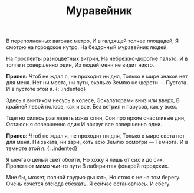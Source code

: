 ﻿---
layout: lyrics
title: Муравейник
excerpt: "В переполненных вагонах метро и в галдящей толчее площадей я смотрю на городское нутро, на бездонный муравейник людей..."
---

В переполненных вагонах метро,
И в галдящей толчее площадей,
Я смотрю на городское нутро,
На бездонный муравейник людей.

На проспекты разноцветных витрин,
На небрежно-дорогие пальто,
И в толпе я совершенно один,
Из людей меня не видит никто.

**Припев:**
Чтоб не ждал я, не проходит ни дня,
Только в мире знаков нет для меня.
Нет ни места, ни пути, сколько Землю не шерсти —
Пустота. И в пустоте этой я.
{: .indented}

Здесь я винтиком несусь в колесе,
Эскалаторами вниз или вверх,
В крайней левой полосе, как и все,
Без ветрил и парусов, как у всех.

Тщетно силясь разглядеть из-за спин,
Сон про яркие счастливые дни,
Остаюсь я совершенно один
И вокруг все совершенно одни.

**Припев:**
Чтоб не ждал я, не проходит ни дня,
Только в мире света нет для меня.
Ни заката, ни зари, хоть всю Землю осмотри —
Темнота. И в темноте этой я.
{: .indented}

Я мечтаю целый свет обойти,
Но хожу я лишь от сих и до сих.
Пролегают мимо чьи-то пути
В лабиринтах фонарей городских.

Мне бы, может, полной грудью дышать,
Но стою я не на том берегу.
Очень хочется отсюда сбежать.
Я сейчас остановлюсь. И сбегу.
